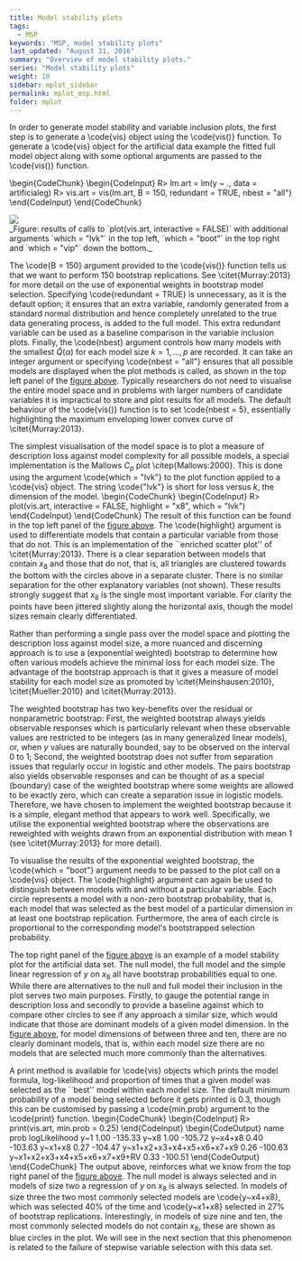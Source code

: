 ```yaml
---
title: Model stability plots
tags:
  - MSP
keywords: "MSP, model stability plots"
last_updated: "August 31, 2016"
summary: "Overview of model stability plots."
series: "Model stability plots"
weight: 10
sidebar: mplot_sidebar
permalink: mplot_msp.html
folder: mplot
---
```




In order to generate model stability and variable inclusion plots, the first step is to generate a \code{vis} object using the \code{vis()} function.  To generate a \code{vis} object for the artificial data example the fitted full model object along with some optional arguments are passed to the \code{vis()} function.

\begin{CodeChunk}
\begin{CodeInput}
R> lm.art = lm(y ~ ., data = artificialeg)
R> vis.art = vis(lm.art, B = 150, redundant = TRUE, nbest = "all")
\end{CodeInput}
\end{CodeChunk}

<div id="fig:plotvis">
<img src="images/plotvis.png">

</div>
_Figure: results of calls to `plot(vis.art, interactive = FALSE)` with additional arguments `which = "lvk"` in the top left, `which = "boot"` in the top right and `which = "vip"` down the bottom._

The \code{B = 150} argument provided to the \code{vis()} function tells us that we want to perform 150 bootstrap replications.  See \citet{Murray:2013} for more detail on the use of exponential weights in bootstrap model selection.    Specifying \code{redundant = TRUE} is unnecessary, as it is the default option; it ensures that an extra variable, randomly generated from a standard normal distribution and hence completely unrelated to the true data generating process, is added to the full model.  This extra redundant variable can be used as a baseline comparison in the variable inclusion plots. Finally, the \code{nbest} argument controls how many models with the smallest $\hat{Q}(\alpha)$ for each model size $k=1,\ldots,p$ are recorded.  It can take an integer argument or specifying \code{nbest = "all"} ensures that all possible models are displayed when the plot methods is called, as shown in the top left panel of the [figure above](#fig:plotvis). Typically researchers do not need to visualise the entire model space and in problems with larger numbers of candidate variables it is impractical to store and plot results for all models.  The default behaviour of the \code{vis()} function is to set \code{nbest = 5}, essentially highlighting the maximum enveloping lower convex curve of \citet{Murray:2013}.    

The simplest visualisation of the model space is to plot a measure of description loss against model complexity for all possible models, a special implementation is the Mallows $C_p$ plot \citep{Mallows:2000}. This is done using the argument \code{which = "lvk"} to the plot function applied to a \code{vis} object.  The string \code{"lvk"} is short for loss versus $k$, the dimension of the model.
\begin{CodeChunk}
\begin{CodeInput}
R> plot(vis.art, interactive = FALSE, highlight = "x8", which = "lvk")
\end{CodeInput}
\end{CodeChunk}
The result of this function can be found in the top left panel of the [figure above](#fig:plotvis).  The \code{highlight} argument is used to differentiate models that contain a particular variable from those that do not.  This is an implementation of the ``enriched scatter plot'' of \citet{Murray:2013}.  There is a clear separation between models that contain $x_8$ and those that do not, that is, all triangles are clustered towards the bottom with the circles above in a separate cluster.  There is no similar separation for the other explanatory variables (not shown).  These results strongly suggest that $x_8$ is the single most important variable.  For clarity the points have been jittered slightly along the horizontal axis, though the model sizes remain clearly differentiated. 

Rather than performing a single pass over the model space and plotting the description loss against model size, a more nuanced and discerning approach is to use a (exponential weighted) bootstrap to determine how often various models achieve the minimal loss for each model size.  The advantage of the bootstrap approach is that it gives a measure of model stability for each model size as promoted by  \citet{Meinshausen:2010}, \citet{Mueller:2010} and \citet{Murray:2013}.  

The weighted bootstrap has two key-benefits over the residual or nonparametric bootstrap: First, the weighted bootstrap always yields observable responses which is particularly relevant when these observable values are restricted to be integers (as in many generalized linear models), or, when $y$ values are naturally bounded, say to be observed on the interval 0 to 1; Second, the weighted bootstrap does not suffer from separation issues that regularly occur in logistic and other models.  The pairs bootstrap also yields observable responses and can be thought of as a special (boundary) case of the weighted bootstrap where some weights are allowed to be exactly zero, which can create a separation issue in logistic models.  Therefore, we have chosen to implement the weighted bootstrap because it is a simple, elegant method that appears to work well.  Specifically, we utilise the exponential weighted bootstrap where the observations are reweighted with weights drawn from an exponential distribution with mean 1  (see  \citet{Murray:2013} for more detail).

To visualise the results of the exponential weighted bootstrap, the \code{which = "boot"} argument needs to be passed to the plot call on a \code{vis} object.  The \code{highlight} argument can again be used to distinguish between models with and without a particular variable.  Each circle represents a model with a non-zero bootstrap probability, that is, each model that was selected as the best model of a particular dimension in at least one bootstrap replication.  Furthermore, the area of each circle is proportional to the corresponding model's bootstrapped selection probability.  

The top right panel of the [figure above](#fig:plotvis) is an example of a model stability plot for the artificial data set.  The null model, the full model and the simple linear regression of $y$ on $x_8$ all have bootstrap probabilities equal to one. While there are alternatives to the null and full model their inclusion in the plot serves two main purposes.  Firstly, to gauge the potential range in description loss and secondly to provide a baseline against which to compare other circles to see if any approach a similar size, which would indicate that those are dominant models of a given model dimension.  In the [figure above](#fig:plotvis), for model dimensions of between three and ten, there are no clearly dominant models, that is, within each model size there are no models that are selected much more commonly than the alternatives. 

A print method is available for \code{vis} objects which prints the model formula, log-likelihood and proportion of times that a given model was selected as the ``best'' model within each model size.  The default minimum probability of a model being selected before it gets printed is 0.3, though this can be customised by passing a \code{min.prob} argument to the \code{print} function.
\begin{CodeChunk}
\begin{CodeInput}
R> print(vis.art, min.prob = 0.25)
\end{CodeInput}
\begin{CodeOutput}
                         name prob logLikelihood
                          y~1 1.00       -135.33
                         y~x8 1.00       -105.72
                      y~x4+x8 0.40       -103.63
                      y~x1+x8 0.27       -104.47
    y~x1+x2+x3+x4+x5+x6+x7+x9 0.26       -100.63
 y~x1+x2+x3+x4+x5+x6+x7+x9+RV 0.33       -100.51
\end{CodeOutput}
\end{CodeChunk}
The output above, reinforces what we know from the top right panel of the [figure above](#fig:plotvis).  The null model is always selected and in models of size two a regression of $y$ on $x_8$ is always selected.  In models of size three the two most commonly selected models are \code{y~x4+x8}, which was selected 40\% of the time and \code{y~x1+x8} selected in 27\% of bootstrap replications.  Interestingly, in models of size nine and ten, the most commonly selected models do not contain $x_8$, these are shown as blue circles in the plot.  We will see in the next section that this phenomenon is related to the failure of stepwise variable selection with this data set.  

